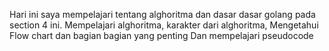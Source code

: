 Hari ini saya mempelajari tentang alghoritma dan dasar dasar golang pada section 4 ini.
Mempelajari alghoritma, karakter dari alghoritma, Mengetahui Flow chart dan bagian bagian yang penting 
Dan mempelajari pseudocode
